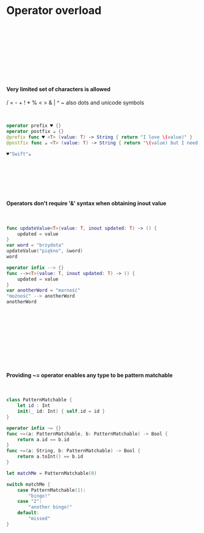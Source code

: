 &nbsp;  

&nbsp;  

# Operator overload

&nbsp;  

&nbsp;  

&nbsp;  

&nbsp;  

&nbsp;  

#### Very limited set of characters is allowed

/­  =­  -­  +­  !­  *­  %­  <­  >­  &­  |­  ^­  ~­
also dots and unicode symbols

&nbsp;  

```swift
operator prefix ♥ {}
operator postfix ☕ {}
@prefix func ♥ <T> (value: T) -> String { return "I love \(value)" }
@postfix func ☕ <T> (value: T) -> String { return "\(value) but I need some coffee!" }

♥"Swift"☕
```
&nbsp;  

&nbsp;  

&nbsp;  

#### Operators don't require '&' syntax when obtaining inout value

&nbsp;  

```swift
func updateValue<T>(value: T, inout updated: T) -> () {
    updated = value
}
var word = "brzydota"
updateValue("piękno", &word)
word

operator infix --> {}
func --><T>(value: T, inout updated: T) -> () {
    updated = value
}
var anotherWord = "marność"
"możność" --> anotherWord
anotherWord
```
&nbsp;  

&nbsp;  

&nbsp;  

&nbsp;  

&nbsp;  

#### Providing ~= operator enables any type to be pattern matchable

&nbsp;  

```swift
class PatternMatchable {
	let id : Int
	init(_ id: Int) { self.id = id }
}

operator infix ~= {}
func ~=(a: PatternMatchable, b: PatternMatchable) -> Bool {
    return a.id == b.id
}
func ~=(a: String, b: PatternMatchable) -> Bool {
    return a.toInt() == b.id
}

let matchMe = PatternMatchable(0)

switch matchMe {
	case PatternMatchable(1):
        "bingo!"
    case "2":
    	"another bingo!"
    default:
        "missed"
}
```
&nbsp;  

&nbsp;  

&nbsp;  
